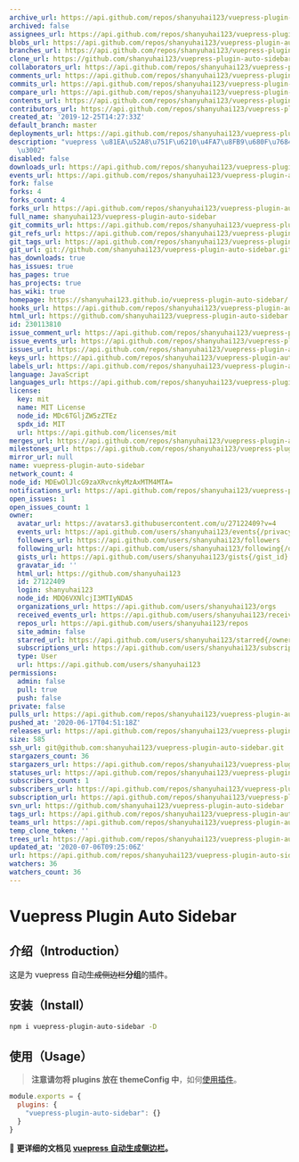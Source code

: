 ```yaml
---
archive_url: https://api.github.com/repos/shanyuhai123/vuepress-plugin-auto-sidebar/{archive_format}{/ref}
archived: false
assignees_url: https://api.github.com/repos/shanyuhai123/vuepress-plugin-auto-sidebar/assignees{/user}
blobs_url: https://api.github.com/repos/shanyuhai123/vuepress-plugin-auto-sidebar/git/blobs{/sha}
branches_url: https://api.github.com/repos/shanyuhai123/vuepress-plugin-auto-sidebar/branches{/branch}
clone_url: https://github.com/shanyuhai123/vuepress-plugin-auto-sidebar.git
collaborators_url: https://api.github.com/repos/shanyuhai123/vuepress-plugin-auto-sidebar/collaborators{/collaborator}
comments_url: https://api.github.com/repos/shanyuhai123/vuepress-plugin-auto-sidebar/comments{/number}
commits_url: https://api.github.com/repos/shanyuhai123/vuepress-plugin-auto-sidebar/commits{/sha}
compare_url: https://api.github.com/repos/shanyuhai123/vuepress-plugin-auto-sidebar/compare/{base}...{head}
contents_url: https://api.github.com/repos/shanyuhai123/vuepress-plugin-auto-sidebar/contents/{+path}
contributors_url: https://api.github.com/repos/shanyuhai123/vuepress-plugin-auto-sidebar/contributors
created_at: '2019-12-25T14:27:33Z'
default_branch: master
deployments_url: https://api.github.com/repos/shanyuhai123/vuepress-plugin-auto-sidebar/deployments
description: "vuepress \u81EA\u52A8\u751F\u6210\u4FA7\u8FB9\u680F\u7684\u63D2\u4EF6\
  \u3002"
disabled: false
downloads_url: https://api.github.com/repos/shanyuhai123/vuepress-plugin-auto-sidebar/downloads
events_url: https://api.github.com/repos/shanyuhai123/vuepress-plugin-auto-sidebar/events
fork: false
forks: 4
forks_count: 4
forks_url: https://api.github.com/repos/shanyuhai123/vuepress-plugin-auto-sidebar/forks
full_name: shanyuhai123/vuepress-plugin-auto-sidebar
git_commits_url: https://api.github.com/repos/shanyuhai123/vuepress-plugin-auto-sidebar/git/commits{/sha}
git_refs_url: https://api.github.com/repos/shanyuhai123/vuepress-plugin-auto-sidebar/git/refs{/sha}
git_tags_url: https://api.github.com/repos/shanyuhai123/vuepress-plugin-auto-sidebar/git/tags{/sha}
git_url: git://github.com/shanyuhai123/vuepress-plugin-auto-sidebar.git
has_downloads: true
has_issues: true
has_pages: true
has_projects: true
has_wiki: true
homepage: https://shanyuhai123.github.io/vuepress-plugin-auto-sidebar/
hooks_url: https://api.github.com/repos/shanyuhai123/vuepress-plugin-auto-sidebar/hooks
html_url: https://github.com/shanyuhai123/vuepress-plugin-auto-sidebar
id: 230113810
issue_comment_url: https://api.github.com/repos/shanyuhai123/vuepress-plugin-auto-sidebar/issues/comments{/number}
issue_events_url: https://api.github.com/repos/shanyuhai123/vuepress-plugin-auto-sidebar/issues/events{/number}
issues_url: https://api.github.com/repos/shanyuhai123/vuepress-plugin-auto-sidebar/issues{/number}
keys_url: https://api.github.com/repos/shanyuhai123/vuepress-plugin-auto-sidebar/keys{/key_id}
labels_url: https://api.github.com/repos/shanyuhai123/vuepress-plugin-auto-sidebar/labels{/name}
language: JavaScript
languages_url: https://api.github.com/repos/shanyuhai123/vuepress-plugin-auto-sidebar/languages
license:
  key: mit
  name: MIT License
  node_id: MDc6TGljZW5zZTEz
  spdx_id: MIT
  url: https://api.github.com/licenses/mit
merges_url: https://api.github.com/repos/shanyuhai123/vuepress-plugin-auto-sidebar/merges
milestones_url: https://api.github.com/repos/shanyuhai123/vuepress-plugin-auto-sidebar/milestones{/number}
mirror_url: null
name: vuepress-plugin-auto-sidebar
network_count: 4
node_id: MDEwOlJlcG9zaXRvcnkyMzAxMTM4MTA=
notifications_url: https://api.github.com/repos/shanyuhai123/vuepress-plugin-auto-sidebar/notifications{?since,all,participating}
open_issues: 1
open_issues_count: 1
owner:
  avatar_url: https://avatars3.githubusercontent.com/u/27122409?v=4
  events_url: https://api.github.com/users/shanyuhai123/events{/privacy}
  followers_url: https://api.github.com/users/shanyuhai123/followers
  following_url: https://api.github.com/users/shanyuhai123/following{/other_user}
  gists_url: https://api.github.com/users/shanyuhai123/gists{/gist_id}
  gravatar_id: ''
  html_url: https://github.com/shanyuhai123
  id: 27122409
  login: shanyuhai123
  node_id: MDQ6VXNlcjI3MTIyNDA5
  organizations_url: https://api.github.com/users/shanyuhai123/orgs
  received_events_url: https://api.github.com/users/shanyuhai123/received_events
  repos_url: https://api.github.com/users/shanyuhai123/repos
  site_admin: false
  starred_url: https://api.github.com/users/shanyuhai123/starred{/owner}{/repo}
  subscriptions_url: https://api.github.com/users/shanyuhai123/subscriptions
  type: User
  url: https://api.github.com/users/shanyuhai123
permissions:
  admin: false
  pull: true
  push: false
private: false
pulls_url: https://api.github.com/repos/shanyuhai123/vuepress-plugin-auto-sidebar/pulls{/number}
pushed_at: '2020-06-17T04:51:18Z'
releases_url: https://api.github.com/repos/shanyuhai123/vuepress-plugin-auto-sidebar/releases{/id}
size: 585
ssh_url: git@github.com:shanyuhai123/vuepress-plugin-auto-sidebar.git
stargazers_count: 36
stargazers_url: https://api.github.com/repos/shanyuhai123/vuepress-plugin-auto-sidebar/stargazers
statuses_url: https://api.github.com/repos/shanyuhai123/vuepress-plugin-auto-sidebar/statuses/{sha}
subscribers_count: 1
subscribers_url: https://api.github.com/repos/shanyuhai123/vuepress-plugin-auto-sidebar/subscribers
subscription_url: https://api.github.com/repos/shanyuhai123/vuepress-plugin-auto-sidebar/subscription
svn_url: https://github.com/shanyuhai123/vuepress-plugin-auto-sidebar
tags_url: https://api.github.com/repos/shanyuhai123/vuepress-plugin-auto-sidebar/tags
teams_url: https://api.github.com/repos/shanyuhai123/vuepress-plugin-auto-sidebar/teams
temp_clone_token: ''
trees_url: https://api.github.com/repos/shanyuhai123/vuepress-plugin-auto-sidebar/git/trees{/sha}
updated_at: '2020-07-06T09:25:06Z'
url: https://api.github.com/repos/shanyuhai123/vuepress-plugin-auto-sidebar
watchers: 36
watchers_count: 36
---
```


# Vuepress Plugin Auto Sidebar

## 介绍（Introduction）

这是为 vuepress 自动~~生成侧边栏~~**分组**的插件。



## 安装（Install）

```bash
npm i vuepress-plugin-auto-sidebar -D
```



## 使用（Usage）

> **注意请勿将 plugins 放在 themeConfig 中**，如何[使用插件](https://vuepress.vuejs.org/zh/plugin/using-a-plugin.html)。

```js
module.exports = {
  plugins: {
    "vuepress-plugin-auto-sidebar": {}
  }
}
```

:book: **更详细的文档见 [vuepress 自动生成侧边栏](https://shanyuhai123.github.io/vuepress-plugin-auto-sidebar)。**